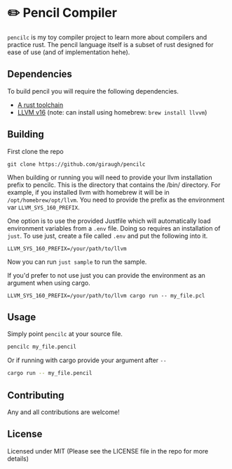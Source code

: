 # ✏️  Pencil Compiler

`pencilc` is my toy compiler project to learn more about compilers and practice rust.
The pencil language itself is a subset of rust designed for ease of use (and of implementation hehe).

## Dependencies

To build pencil you will require the following dependencies.

- [A rust toolchain](https://www.rust-lang.org/tools/install)
- [LLVM v16](https://llvm.org/) (note: can install using homebrew: `brew install llvvm`)

## Building

First clone the repo
```
git clone https://github.com/giraugh/pencilc
```

When building or running you will need to provide your llvm installation prefix to pencilc.
This is the directory that contains the /bin/ directory. For example, if you installed llvm with homebrew it will be in
`/opt/homebrew/opt/llvm`. You need to provide the prefix as the environment var `LLVM_SYS_160_PREFIX`.

One option is to use the provided Justfile which will automatically load environment variables from a `.env` file.
Doing so requires an installation of `just`. To use just, create a file called `.env` and put the following into it.

```
LLVM_SYS_160_PREFIX=/your/path/to/llvm
```

Now you can run `just sample` to run the sample.

If you'd prefer to not use just you can provide the environment as an argument when using cargo.
```
LLVM_SYS_160_PREFIX=/your/path/to/llvm cargo run -- my_file.pcl
```

## Usage

Simply point `pencilc` at your source file.

```bash
pencilc my_file.pencil
```

Or if running with cargo provide your argument after `--`
```bash
cargo run -- my_file.pencil
```

## Contributing

Any and all contributions are welcome!

## License

Licensed under MIT
(Please see the LICENSE file in the repo for more details)
